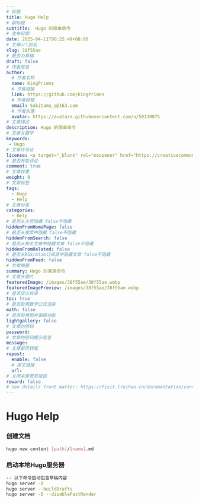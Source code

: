 ```yaml
---
# 标题
title: Hugo Help
# 副标题
subtitle:  Hugo 的简单命令
# 发布日期
date: 2025-04-11T00:25:49+08:00
# 文章url别名
slug: 38f55ae
# 是否为草稿
draft: false
# 作者信息
author:
  # 作者名称
  name: KingPriems
  # 作者链接
  link: https://github.com/KingPrimes
  # 作者邮箱
  email: Sakitama_q@163.com
  # 作者头像
  avatar: https://avatars.githubusercontent.com/u/50130875
# 文章描述
description: Hugo 的简单命令
# 文章关键字
keywords: 
 - Hugo
# 文章许可证
license: <a target="_blank" rel="noopener" href="https://creativecommons.org/licenses/by-nc-sa/4.0/"><i class="fa-brands fa-creative-commons"></i>BY-NC-SA</a>
# 是否开启评论
comment: true
# 文章权重
weight: 0
# 文章标签
tags:
  - Hugo
  - Help
# 文章分类
categories:
  - Help
# 是否从主页隐藏 false不隐藏
hiddenFromHomePage: false
# 是否从搜索中隐藏 false不隐藏
hiddenFromSearch: false
# 是否从相关文章中隐藏文章 false不隐藏
hiddenFromRelated: false
# 是否从RSS/Atom订阅源中隐藏文章 false不隐藏
hiddenFromFeed: false
# 文章摘要
summary: Hugo 的简单命令
# 文章头图片
featuredImage: /images/38f55ae/38f55ae.webp
featuredImagePreview: /images/38f55ae/38f55ae.webp
# 是否显示目录
toc: true
# 是否启用数学公式渲染
math: false
# 是否启用图片画廊功能
lightgallery: false
# 文章的密码
password:
# 文章的密码提示信息
message:
# 文章是否转载
repost:
  enable: false
  # 原文链接
  url:
# 关闭末尾赞赏按钮
reward: false
# See details front matter: https://fixit.lruihao.cn/documentation/content-management/introduction/#front-matter
---
```


# Hugo Help

### 创建文档
``` bash
hugo new content [path]/[name].md
```

### 启动本地Hugo服务器
``` bash
-- 以下命令启动包含草稿内容
hugo server -D
hugo server --buildDrafts
hugo server -D --disableFastRender
```

<!--more-->
